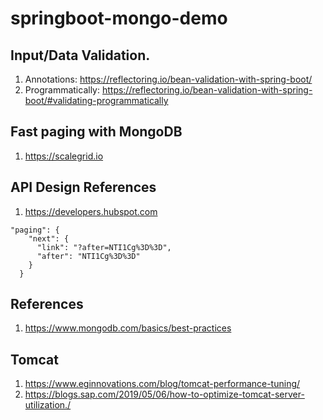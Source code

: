 # springboot-mongo-demo

## Input/Data Validation.
1. Annotations: https://reflectoring.io/bean-validation-with-spring-boot/
2. Programmatically: https://reflectoring.io/bean-validation-with-spring-boot/#validating-programmatically

## Fast paging with MongoDB
1. https://scalegrid.io


## API Design References
1. https://developers.hubspot.com

```
"paging": {
    "next": {
      "link": "?after=NTI1Cg%3D%3D",
      "after": "NTI1Cg%3D%3D"
    }
  }
```

## References
1. https://www.mongodb.com/basics/best-practices

## Tomcat
1. https://www.eginnovations.com/blog/tomcat-performance-tuning/
2. https://blogs.sap.com/2019/05/06/how-to-optimize-tomcat-server-utilization./
